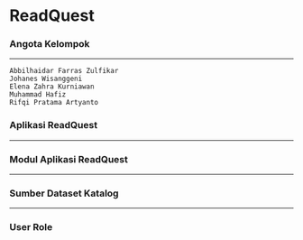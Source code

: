# ReadQuest

### Angota Kelompok
------
`Abbilhaidar Farras Zulfikar`  
`Johanes Wisanggeni`  
`Elena Zahra Kurniawan`  
`Muhammad Hafiz`  
`Rifqi Pratama Artyanto`  

### Aplikasi ReadQuest
------


### Modul Aplikasi ReadQuest
------


### Sumber Dataset Katalog
------


### User Role
